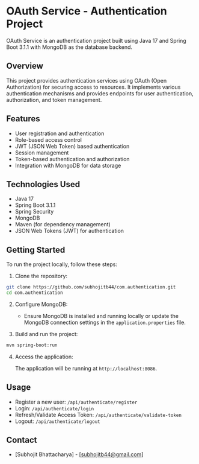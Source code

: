 # OAuth Service - Authentication Project

OAuth Service is an authentication project built using Java 17 and Spring Boot 3.1.1 with MongoDB as the database
backend.

## Overview

This project provides authentication services using OAuth (Open Authorization) for securing access to resources. It
implements various authentication mechanisms and provides endpoints for user authentication, authorization, and token
management.

## Features

- User registration and authentication
- Role-based access control
- JWT (JSON Web Token) based authentication
- Session management
- Token-based authentication and authorization
- Integration with MongoDB for data storage

## Technologies Used

- Java 17
- Spring Boot 3.1.1
- Spring Security
- MongoDB
- Maven (for dependency management)
- JSON Web Tokens (JWT) for authentication

## Getting Started

To run the project locally, follow these steps:

1. Clone the repository:

```bash
git clone https://github.com/subhojitb44/com.authentication.git
cd com.authentication
```

2. Configure MongoDB:

    - Ensure MongoDB is installed and running locally or update the MongoDB connection settings in
      the `application.properties` file.

3. Build and run the project:

```bash
mvn spring-boot:run
```

4. Access the application:

   The application will be running at `http://localhost:8086`.

## Usage

- Register a new user: `/api/authenticate/register`
- Login: `/api/authenticate/login`
- Refresh/Validate Access Token: `/api/authenticate/validate-token`
- Logout: `/api/authenticate/logout`

## Contact

- [Subhojit Bhattacharya] - [subhojitb44@gmail.com]


